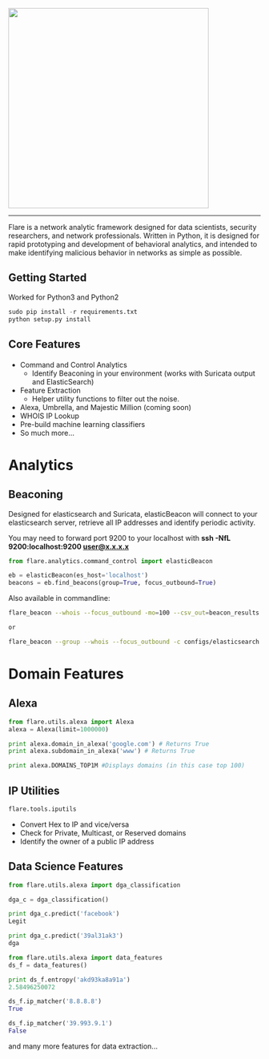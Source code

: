 
<p align="center" style="width:400px"><img src="https://github.com/austin-taylor/flare/blob/master/docs/source/logo.png" style="width:400px"></p>

---

Flare is a network analytic framework designed for data scientists, security researchers, and network professionals. Written in Python, it is designed for rapid prototyping and development of behavioral analytics, and intended to make identifying malicious behavior in networks as simple as possible.

Getting Started
---------------

Worked for Python3 and Python2 

```python
sudo pip install -r requirements.txt
python setup.py install
```

Core Features
-------------
####
*   Command and Control Analytics
    *   Identify Beaconing in your environment (works with Suricata output and ElasticSearch)
*   Feature Extraction
    *   Helper utility functions to filter out the noise.
*   Alexa, Umbrella, and Majestic Million (coming soon)
*   WHOIS IP Lookup
*   Pre-build machine learning classifiers
*   So much more...


Analytics
=========

Beaconing
---------
Designed for elasticsearch and Suricata, elasticBeacon will connect to your elasticsearch server, retrieve all IP addresses and identify periodic activity.

You may need to forward port 9200 to your localhost with **ssh -NfL 9200:localhost:9200 user@x.x.x.x**

```python
from flare.analytics.command_control import elasticBeacon

eb = elasticBeacon(es_host='localhost')
beacons = eb.find_beacons(group=True, focus_outbound=True)
```

Also available in commandline:

```bash
flare_beacon --whois --focus_outbound -mo=100 --csv_out=beacon_results.csv

or

flare_beacon --group --whois --focus_outbound -c configs/elasticsearch.ini -html beacons.html

```


Domain Features
===============


Alexa
-----
```python
from flare.utils.alexa import Alexa
alexa = Alexa(limit=1000000)

print alexa.domain_in_alexa('google.com') # Returns True
print alexa.subdomain_in_alexa('www') # Returns True

print alexa.DOMAINS_TOP1M #Displays domains (in this case top 100)
```

IP Utilities
------------
```python
flare.tools.iputils
```
*   Convert Hex to IP and vice/versa
*   Check for Private, Multicast, or Reserved domains
*   Identify the owner of a public IP address

Data Science Features
---------------------
```python
from flare.utils.alexa import dga_classification

dga_c = dga_classification()

print dga_c.predict('facebook')
Legit

print dga_c.predict('39al31ak3')
dga
```


```python
from flare.utils.alexa import data_features
ds_f = data_features()

print ds_f.entropy('akd93ka8a91a')
2.58496250072

ds_f.ip_matcher('8.8.8.8')
True

ds_f.ip_matcher('39.993.9.1')
False
```

and many more features for data extraction...
